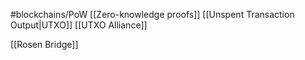 #blockchains/PoW 
[[Zero-knowledge proofs]]
[[Unspent Transaction Output|UTXO]]
[[UTXO Alliance]]

[[Rosen Bridge]]